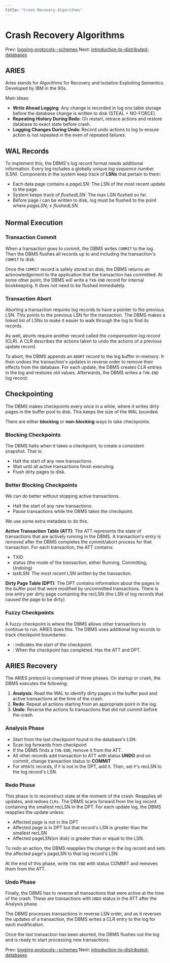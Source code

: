```yaml
---
title: "Crash Recovery Algorithms"
---
```


# Crash Recovery Algorithms

Prev: [logging-protocols--schemes](logging-protocols--schemes.md)
Next: [introduction-to-distributed-databases](introduction-to-distributed-databases.md)

## ARIES

Aries stands for Algorithms for Recovery and Isolation Exploiting Semantics. Developed by IBM in the 90s.

Main ideas:

- **Write Ahead Logging**: Any change is recorded in log ons table storage before the database change is written to disk (STEAL + NO-FORCE).
- **Repeating History During Redo**: On restart, retrace actions and restore database to exact state before crash.
- **Logging Changes During Undo**: Record undo actions to log to ensure action is not repeated in the even of repeated failures.

## WAL Records

To implement this, the DBMS's log record format needs additional information. Every log includes a globally unique *log sequence number* (LSN).
Components in the system keep track of **LSNs** that pertain to them:

- Each data page contains a *pageLSN*: The LSN of the most recent update to the page.
- System keeps track of *flushedLSN*: The max LSN flushed so far.
- Before page $i$ can be written to disk, log must be flushed to the point where $pageLSN_i \le flushedLSN$.

## Normal Execution

### Transaction Commit

When a transaction goes to commit, the DBMS writes `COMMIT` to the log. Then the DBMS flushes all records up to and including the transaction's `COMMIT` to disk.

Once the `COMMIT` record is safely stored on disk, the DBMS returns an acknowledgement to the application that the transaction has committed. At some other point, the DBMS will write a `TXN-END` record for internal bookkeeping. It does not need to be flushed immediately.

### Transaction Abort

Aborting a transaction requires log records to have a pointer to the previous LSN. This points to the previous LSN for the transaction. The DBMS makes a linked list of LSNs to make it easier to walk through the log to find its records.

As well, aborts require another record called the *compensation log record* (CLR). A CLR describes the actions taken to undo the actions of a previous update record.

To abort, the DBMS appends an `ABORT` record to the log buffer in-memory. It then undoes the transaction's updates in reverse order to remove their effects from the database. For each update, the DBMS creates CLR entries in the log and restores old values. Afterwards, the DBMS writes a `TXN-END` log record.

## Checkpointing

The DBMS makes checkpoints every once in a while, where it writes dirty pages in the buffer pool to disk. This keeps the size of the WAL bounded.

There are either **blocking** or **non-blocking** ways to take checkpoints.

### Blocking Checkpoints

The DBMS halts when it takes a checkpoint, to create a consistent snapshot. That is:

- Halt the start of any new transactions.
- Wait until all active transactions finish executing.
- Flush dirty pages to disk.

### Better Blocking Checkpoints

We can do better without stopping active transactions.

- Halt the start of any new transactions.
- Pause transactions while the DBMS takes the checkpoint.

We use some extra metadata to do this.

**Active Transaction Table (ATT)**: The ATT represents the state of transactions that are actively running in the DBMS. A transaction's entry is removed after the DBMS completes the commit/abort process for that transaction. For each transaction, the ATT contains:

- TXID
- status (the mode of the transaction, either Running, Committing, Undoing)
- lastLSN: The most recent LSN written by the transaction.

**Dirty Page Table (DPT)**: The DPT contains information about the pages in the buffer pool that were modified by uncommitted transactions. There is one entry per dirty page containing the recLSN (the LSN of log records that caused the page to be dirty)

### Fuzzy Checkpoints

A fuzzy checkpoint is where the DBMS allows other transactions to continue to run. ARIES does this. The DBMS uses additional log records to track checkpoint boundaries:

- <CHECKPOINT-BEGIN>: indicates the start of the checkpoint.
- <CHECKPOINT-END>: When the checkpoint has completed. Has the ATT and DPT.

## ARIES Recovery

The ARIES protocol is comprised of three phases. On startup or crash, the DBMS executes the following:

1. **Analysis**: Read the WAL to identify dirty pages in the buffer pool and active transactions at the time of the crash.
2. **Redo**: Repeat all actions starting from an appropriate point in the log.
3. **Undo**: Reverse the actions fo transactions that did not commit before the crash.

### Analysis Phase

- Start from the last checkpoint found in the database's LSN.
- Scan log forwards from checkpoint
- If the DBMS finds a `TXN-END`, remove it from the ATT.
- All other records add transaction to ATT with status **UNDO** and on commit, change transaction status to **COMMIT**
- For `UPDATE` records, if `P` is not in the DPT, add it. Then, set `P`'s recLSN to the log record's LSN.

### Redo Phase

This phase is to reconstruct state at the moment of the crash. Reapplies all updates, and redoes `CLRs`.
The DBMS scans forward from the log record containing the smallest recLSN in the DPT. For each update log, the DBMS reapplies the update unless:

- Affected page is not in the DPT
- Affected page is in DPT but that record's LSN is greater than the smallest recLSN
- Affected pageLSN(on disk) is greater than or equal to the LSN.

To redo an action, the DBMS reapplies the change in the log record and sets the affected page's pageLSN to that log record's LSN.

At the end of this phase, write `TXN-END` with status COMMIT and removes them from the ATT.

### Undo Phase

Finally, the DBMS has to reverse all transactions that were active at the time of the crash. These are transactions with `UNDO` status in the ATT after the Analysis phase.

The DBMS processes transactions in reverse LSN order, and as it reverses the updates of a transaction, the DBMS writes a CLR entry to the log for each modification.

Once the last transaction has been aborted, the DBMS flushes out the log and is ready to start processing new transactions.

Prev: [logging-protocols--schemes](logging-protocols--schemes.md)
Next: [introduction-to-distributed-databases](introduction-to-distributed-databases.md)
